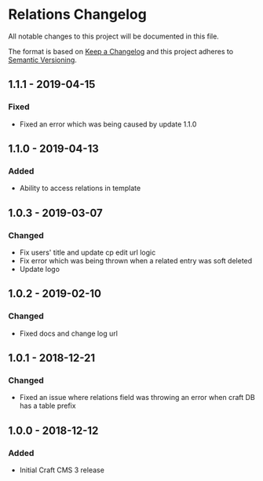# Relations Changelog

All notable changes to this project will be documented in this file.

The format is based on [Keep a Changelog](http://keepachangelog.com/) and this project adheres to [Semantic Versioning](http://semver.org/).

## 1.1.1 - 2019-04-15
### Fixed
- Fixed an error which was being caused by update 1.1.0

## 1.1.0 - 2019-04-13
### Added
- Ability to access relations in template

## 1.0.3 - 2019-03-07
### Changed
- Fix users' title and update cp edit url logic
- Fix error which was being thrown when a related entry was soft deleted
- Update logo

## 1.0.2 - 2019-02-10
### Changed
- Fixed docs and change log url

## 1.0.1 - 2018-12-21
### Changed
- Fixed an issue where relations field was throwing an error when craft DB has a table prefix

## 1.0.0 - 2018-12-12
### Added
- Initial Craft CMS 3 release
